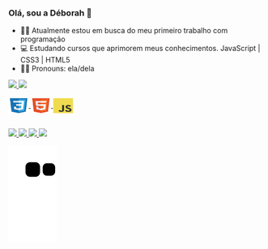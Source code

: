 ### Olá, sou a Déborah 👋


- 👩‍💻 Atualmente estou em busca do meu primeiro trabalho com programação
- 💻 Estudando cursos que aprimorem meus conhecimentos. JavaScript | CSS3 | HTML5
- 🏳️‍🌈 Pronouns: ela/dela

<a href = "https://github.com/DehhEllen">
  <img height="180em" src="https://github-readme-stats.vercel.app/api?username=DeehEllen&show_icons=true&theme=dracula&include_all_commits=true&count_private=true"/>
  <img height="180em" src="https://github-readme-stats.vercel.app/api/top-langs/?username=DeehEllen&layout=compact&langs_count=16&theme=dracula"/>
  </div>
  <div style="display: inline_block"><br>
  <img align="center" alt="Deeh-CSS" height="30" width="40" src="https://raw.githubusercontent.com/devicons/devicon/master/icons/css3/css3-original.svg">
  <img align="center" alt="Deeh-HTML" height="30" width="40" src="https://raw.githubusercontent.com/devicons/devicon/master/icons/html5/html5-original.svg">
  <img align="center" alt="Deeh-Js" height="30" width="40" <img src="https://raw.githubusercontent.com/devicons/devicon/master/icons/javascript/javascript-original.svg">
          
</div>

##

<div>
  <a href="https://www.linkedin.com/in/d%C3%A9borahellende" target="_blank"><img src="https://img.shields.io/badge/LinkedIn-0077B5?style=for-the-badge&logo=linkedin&logoColor=white" target="_blank"> </a>
   <a href="https://instagram.com/dborahss" target="_blank"><img src="https://img.shields.io/badge/Instagram-E4405F?style=for-the-badge&logo=instagram&logoColor=white" target="_blank"> </a>
   <a href="mailto:deborah.3ellen@gmail.com"><img  src="https://img.shields.io/badge/Gmail-D14836?style=for-the-badge&logo=gmail&logoColor=white" target="_blank"> </a>
  <a href="https://www.discord.gg/wagxzStdcR " target="_blank"><img  src="https://img.shields.io/badge/Discord-7289DA?style=for-the-badge&logo=discord&logoColor=white" target="_blank"> </a>

![Animação de cobra](https://github.com/deehellen/deehellen/blob/output/github-contribution-grid-snake.svg)
 
</div>
